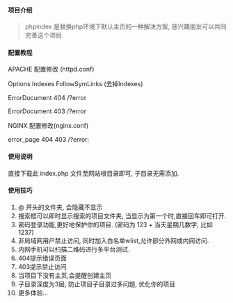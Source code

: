 #### 项目介绍

> phpindex 是替换php环境下默认主页的一种解决方案, 感兴趣朋友可以共同完善这个项目.

#### 配置教程
APACHE 配置修改 (httpd.conf)

Options Indexes FollowSymLinks (去掉Indexes)

ErrorDocument 404 /?error

ErrorDocument 403 /?error

NGINX 配置修改(nginx.conf)

error_page 404 403 /?error;

#### 使用说明

直接下载此 index.php 文件至网站根目录即可, 子目录无需添加.

#### 使用技巧

1. @ 开头的文件夹, 会隐藏不显示
2. 搜索框可以即时显示搜索的项目文件夹, 当显示为第一个时,直接回车即可打开.
3. 密码登录功能,更好地保护你的项目. (密码为 123 + 当天星期几数字, 比如 1237)
4. 非局域网用户禁止访问, 同时加入白名单wlist,允许部分外网或内网访问.
5. 内网手机可以扫描二维码进行多平台测试.
6. 404提示错误页面
7. 403提示禁止访问
8. 当项目下没有主页,会提醒创建主页
9. 子目录深度为3层, 防止项目子目录过多问题, 优化你的项目
10. 更多体验...
